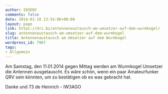 ```yaml
---
author: IN3DOV
comments: false
date: 2014-01-10 13:54:06+00:00
layout: page
link: https://drc.bz/antennenaustausch-am-umsetzer-auf-dem-wurmkogel/
slug: antennenaustausch-am-umsetzer-auf-dem-wurmkogel
title: Antennenaustausch am Umsetzer auf dem Wurmkogel
wordpress_id: 7967
tags:
- Allgemein
---
```


Am Samstag, den 11.01.2014 gegen Mittag werden am Wurmkogel Umsetzer die Antennen ausgetauscht. Es wäre schön, wenn ein paar Amateurfunker QRV sein könnten, um zu bestätigen ob es was gebracht hat.


Danke und 73 de Heinrich - IW3AGO
